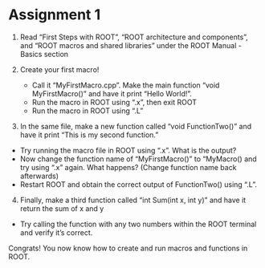 # Assignment 1
1. Read “First Steps with ROOT”, “ROOT architecture and components”, and “ROOT macros and shared libraries” under the ROOT Manual - Basics section
 
2. Create your first macro! 
      - Call it “MyFirstMacro.cpp”. Make the main function “void MyFirstMacro()” and have it print “Hello World!”.
      - Run the macro in ROOT using “.x”, then exit ROOT
      - Run the macro in ROOT using “.L”
  
3. In the same file, make a new function called “void FunctionTwo()” and have it print “This is my second function.”
  - Try running the macro file in ROOT using “.x”. What is the output?
  - Now change the function name of “MyFirstMacro()” to “MyMacro() and try using “.x” again. What happens? (Change function name back afterwards)
  - Restart ROOT and obtain the correct output of FunctionTwo() using “.L”.

4. Finally, make a third function called “int Sum(int x, int y)” and have it return the sum of x and y
  - Try calling the function with any two numbers within the ROOT terminal and verify it’s correct. 

Congrats! You now know how to create and run macros and functions in ROOT.
